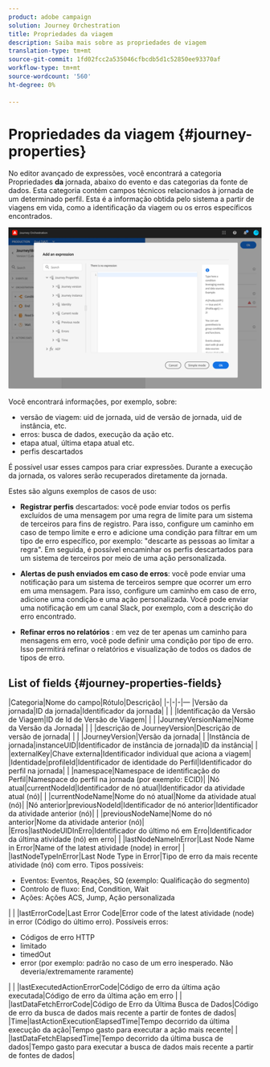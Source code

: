 ```yaml
---
product: adobe campaign
solution: Journey Orchestration
title: Propriedades da viagem
description: Saiba mais sobre as propriedades de viagem
translation-type: tm+mt
source-git-commit: 1fd02fcc2a535046cfbcdb5d1c52850ee93370af
workflow-type: tm+mt
source-wordcount: '560'
ht-degree: 0%

---
```



# Propriedades da viagem {#journey-properties}

No editor avançado de expressões, você encontrará a categoria Propriedades **da** jornada, abaixo do evento e das categorias da fonte de dados. Esta categoria contém campos técnicos relacionados à jornada de um determinado perfil. Esta é a informação obtida pelo sistema a partir de viagens em vida, como a identificação da viagem ou os erros específicos encontrados.

![](../assets/journey-properties.png)

Você encontrará informações, por exemplo, sobre:

* versão de viagem: uid de jornada, uid de versão de jornada, uid de instância, etc.
* erros: busca de dados, execução da ação etc.
* etapa atual, última etapa atual etc.
* perfis descartados

É possível usar esses campos para criar expressões. Durante a execução da jornada, os valores serão recuperados diretamente da jornada.

Estes são alguns exemplos de casos de uso:

* **Registrar perfis** descartados: você pode enviar todos os perfis excluídos de uma mensagem por uma regra de limite para um sistema de terceiros para fins de registro. Para isso, configure um caminho em caso de tempo limite e erro e adicione uma condição para filtrar em um tipo de erro específico, por exemplo: &quot;descarte as pessoas ao limitar a regra&quot;. Em seguida, é possível encaminhar os perfis descartados para um sistema de terceiros por meio de uma ação personalizada.

* **Alertas de push enviados em caso de erros**: você pode enviar uma notificação para um sistema de terceiros sempre que ocorrer um erro em uma mensagem. Para isso, configure um caminho em caso de erro, adicione uma condição e uma ação personalizada. Você pode enviar uma notificação em um canal Slack, por exemplo, com a descrição do erro encontrado.

* **Refinar erros no relatórios** : em vez de ter apenas um caminho para mensagens em erro, você pode definir uma condição por tipo de erro. Isso permitirá refinar o relatórios e visualização de todos os dados de tipos de erro.

## List of fields {#journey-properties-fields}

|Categoria|Nome do campo|Rótulo|Descrição|
|-|-|-|—
|Versão da jornada|ID da jornada|Identificador da jornada| |
| |Identificação da Versão de Viagem|ID de Id de Versão de Viagem| |
| |JourneyVersionName|Nome da Versão da Jornada| |
| |descrição de JourneyVersion|Descrição de versão de jornada| |
| |JourneyVersion|Versão da jornada| |
|Instância de jornada|instanceUID|Identificador de instância de jornada|ID da instância|
| |externalKey|Chave externa|Identificador individual que aciona a viagem|
|Identidade|profileId|Identificador de identidade do Perfil|Identificador do perfil na jornada|
| |namespace|Namespace de identificação do Perfil|Namespace do perfil na jornada (por exemplo: ECID)|
|Nó atual|currentNodeId|Identificador de nó atual|Identificador da atividade atual (nó)|
| |currentNodeName|Nome do nó atual|Nome da atividade atual (nó)|
|Nó anterior|previousNodeId|Identificador de nó anterior|Identificador da atividade anterior (nó)|
| |previousNodeName|Nome do nó anterior|Nome da atividade anterior (nó)|
|Erros|lastNodeUIDInErro|Identificador do último nó em Erro|Identificador da última atividade (nó) em erro|
| |lastNodeNameInError|Last Node Name in Error|Name of the latest atividade (node) in error|
| |lastNodeTypeInError|Last Node Type in Error|Tipo de erro da mais recente atividade (nó) com erro. Tipos possíveis:<ul><li>Eventos: Eventos, Reações, SQ (exemplo: Qualificação do segmento)</li><li>Controlo de fluxo: End, Condition, Wait</li><li>Ações: Ações ACS, Jump, Ação personalizada</li></ul>|
| |lastErrorCode|Last Error Code|Error code of the latest atividade (node) in error (Código do último erro). Possíveis erros: <ul><li>Códigos de erro HTTP</li><li>limitado</li><li>timedOut</li><li>error (por exemplo: padrão no caso de um erro inesperado. Não deveria/extremamente raramente)</li></ul>|
| |lastExecutedActionErrorCode|Código de erro da última ação executada|Código de erro da última ação em erro |
| |lastDataFetchErrorCode|Código de Erro da Última Busca de Dados|Código de erro da busca de dados mais recente a partir de fontes de dados|
|Time|lastActionExecutionElapsedTime|Tempo decorrido da última execução da ação|Tempo gasto para executar a ação mais recente|
| |lastDataFetchElapsedTime|Tempo decorrido da última busca de dados|Tempo gasto para executar a busca de dados mais recente a partir de fontes de dados|
